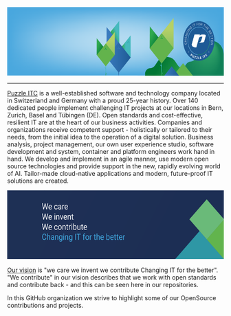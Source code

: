 <img src="https://github.com/puzzle/.github/blob/main/profile/V2_page_header_.png" alt="Puzzle ITC Logo" height="160px">

----

[Puzzle ITC](https://www.puzzle.ch/) is a well-established software and technology company located in Switzerland and Germany with a proud 25-year history.
Over 140 dedicated people implement challenging IT projects at our locations in Bern, Zurich, Basel and Tübingen (DE). 
Open standards and cost-effective, resilient IT are at the heart of our business activities. 
Companies and organizations receive competent support - holistically or tailored to their needs, from the initial idea to the operation of a digital solution. 
Business analysis, project management, our own user experience studio, software development and system, container and platform engineers work hand in hand. 
We develop and implement in an agile manner, use modern open source technologies and provide support in the new, rapidly evolving world of AI. Tailor-made cloud-native applications and modern, future-proof IT solutions are created.

<img src="https://github.com/puzzle/.github/blob/main/profile/vision-banner.png" alt="Puzzle ITC Logo" height="160px">

[Our vision](https://www.puzzle.ch/ueber-uns/#vision) is "we care we invent we contribute Changing IT for the better".
"We contribute" in our vision describes that we work with open standards and contribute back - and this can be seen here in our repositories.

In this GitHub organization we strive to highlight some of our OpenSource contributions and projects.

